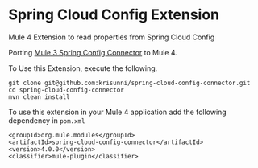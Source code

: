 # Spring Cloud Config Extension

Mule 4 Extension to read properties from Spring Cloud Config

Porting [Mule 3 Spring Config Connector] to Mule 4.

To Use this Extension, execute the following. 
```
git clone git@github.com:krisunni/spring-cloud-config-connector.git
cd spring-cloud-config-connector
mvn clean install
```
To use this extension in your Mule 4 application add the following dependency in `pom.xml`
```
<groupId>org.mule.modules</groupId>
<artifactId>spring-cloud-config-connector</artifactId>
<version>4.0.0</version>
<classifier>mule-plugin</classifier>
```

[Mule 3 Spring Config Connector]:https://github.com/mulesoft-labs/spring-cloud-config-connector
